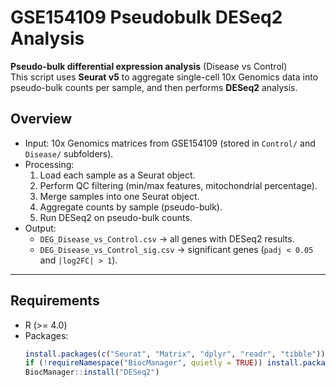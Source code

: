 # GSE154109 Pseudobulk DESeq2 Analysis

**Pseudo-bulk differential expression analysis** (Disease vs Control)  
This script uses **Seurat v5** to aggregate single-cell 10x Genomics data into pseudo-bulk counts per sample, and then performs **DESeq2** analysis.


## Overview
- Input: 10x Genomics matrices from GSE154109 (stored in `Control/` and `Disease/` subfolders).
- Processing:
  1. Load each sample as a Seurat object.
  2. Perform QC filtering (min/max features, mitochondrial percentage).
  3. Merge samples into one Seurat object.
  4. Aggregate counts by sample (pseudo-bulk).
  5. Run DESeq2 on pseudo-bulk counts.
- Output:
  - `DEG_Disease_vs_Control.csv` → all genes with DESeq2 results.
  - `DEG_Disease_vs_Control_sig.csv` → significant genes (`padj < 0.05` and `|log2FC| > 1`).

---

## Requirements
- R (>= 4.0)
- Packages:
  ```r
  install.packages(c("Seurat", "Matrix", "dplyr", "readr", "tibble"))
  if (!requireNamespace("BiocManager", quietly = TRUE)) install.packages("BiocManager")
  BiocManager::install("DESeq2")
